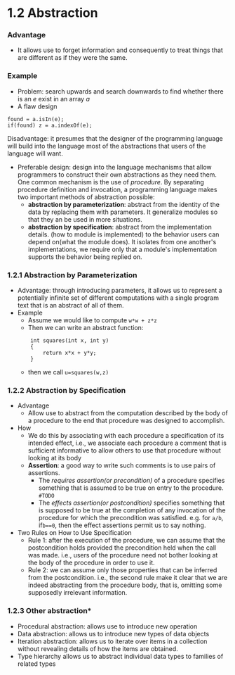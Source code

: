 1.2 Abstraction
===========

### Advantage
- It allows use to forget information and consequently to treat things that are different as if they were the same.

### Example
- Problem: search upwards and search downwards to find whether there is an *e* exist in an array *a*
- A flaw design
```
found = a.isIn(e);
if(found) z = a.indexOf(e);
```
Disadvantage: it presumes that the designer of the programming language will build into the language most of the abstractions that users of the language will want. 
- Preferable design: design into the language mechanisms that allow programmers to construct their own abstractions as they need them. One common mechanism is the use of *procedure*. By separating procedure definition and invocation, a programming language makes two important methods of abstraction possible:
	- **abstraction by parameterization**: abstract from the identity of the data by replacing them with parameters. It generalize modules so that they an be used in more situations.
	- **abstraction by specification**: abstract from the implementation details. (how to module is implemented) to the behavior users can depend on(what the module does). It isolates from one another's implementations, we require only that a module's implementation supports the behavior being replied on.
	
### 1.2.1 Abstraction by Parameterization
- Advantage: through introducing parameters, it allows us to represent a potentially infinite set of different computations with a single program text that is an abstract of all of them. 
- Example
	- Assume we would like to compute `w*w + z*z`
	- Then we can write an abstract function:
	```
		int squares(int x, int y)
		{
			return x*x + y*y;
		}
	```
	- then we call `u=squares(w,z)`
	
### 1.2.2 Abstraction by Specification
- Advantage
	- Allow use to abstract from the computation described by the body of a procedure to the end that procedure was designed to accomplish.
- How
	- We do this by associating with each procedure a specification of its intended effect, i.e., we associate each procedure a comment that is sufficient informative to allow others to use that procedure without looking at its body
	- **Assertion**: a good way to write such comments is to use pairs of assertions. 
		- The *requires assertion(or precondition)* of a procedure specifies something that is assumed to be true on entry to the procedure. `#TODO`
		- The *effects assertion(or postcondition)* specifies something that is supposed to be true at the completion of any invocation of the procedure for which the precondition was satisfied. e.g. for `a/b`, if`b==0`, then the effect assertions permit us to say nothing.
- Two Rules on How to Use Specification
	- Rule 1: after the execution of the procedure, we can assume that the postcondition holds provided the precondition held when the call was made. i.e., users of the procedure need not bother looking at the body of the procedure in order to use it.
	- Rule 2: we can assume only those properties that can be inferred from the postcondition. i.e., the second rule make it clear that we are indeed abstracting from the procedure body, that is, omitting some supposedly irrelevant information. 
	
### 1.2.3 Other abstraction*
- Procedural abstraction: allows use to introduce new operation
- Data abstraction: allows us to introduce new types of data objects
- Iteration abstraction: allows us to iterate over items in a collection without revealing details of how the items are obtained.
- Type hierarchy allows us to abstract individual data types to families of related types
